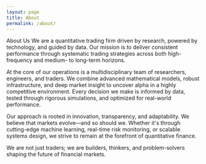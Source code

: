 ```yaml
---
layout: page
title: About
permalink: /about/
---
```


About Us
We are a quantitative trading firm driven by research, powered by technology, and guided by data. Our mission is to deliver consistent performance through systematic trading strategies across both high-frequency and medium- to long-term horizons.

At the core of our operations is a multidisciplinary team of researchers, engineers, and traders. We combine advanced mathematical models, robust infrastructure, and deep market insight to uncover alpha in a highly competitive environment. Every decision we make is informed by data, tested through rigorous simulations, and optimized for real-world performance.

Our approach is rooted in innovation, transparency, and adaptability. We believe that markets evolve—and so should we. Whether it's through cutting-edge machine learning, real-time risk monitoring, or scalable systems design, we strive to remain at the forefront of quantitative finance.

We are not just traders; we are builders, thinkers, and problem-solvers shaping the future of financial markets.
